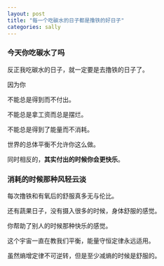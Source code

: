 ```yaml
---
layout: post
title: "每一个吃碳水的日子都是撸铁的好日子"
categories: sally
---
```


### 今天你吃碳水了吗

反正我吃碳水的日子，就一定要是去撸铁的日子了。

因为你

不能总是得到而不付出。

不能总是拿工资而总是摆烂。

不能总是得到了能量而不消耗。

世界的总体平衡不允许你这么做。

同时相反的，**其实付出的时候你会更快乐**。

### 消耗的时候那种风轻云淡

每次撸铁和有氧后的舒服真多无与伦比。

还有蔬果日子，没有摄入很多的时候，身体舒服的感觉。

你帮助了别人的时候那种快乐的感觉。

这个宇宙一直在教我们平衡，能量守恒定律永远适用。

虽然熵增定律不可逆转，但是至少减熵的时候是舒服的。
